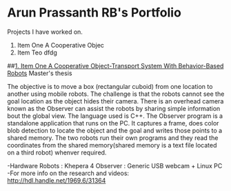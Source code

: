 # Arun Prassanth RB's Portfolio
Projects I have worked on.

1. Item One A Cooperative Objec
1. Item Teo dfdg

##[1. Item One A Cooperative Object-Transport System With Behavior-Based Robots](https://github.com/arunrb/A-Cooperative-Object-Transport-System-With-Behavior-Based-Robots)
Master's thesis

The objective is to move a box (rectangular cuboid) from one location to another using mobile robots. The challenge is that the robots cannot see the goal location as the object hides their camera. There is an overhead camera known as the Observer can assist the robots by sharing simple information bout the global view. The language used is C++. The Observer program is a standalone application that runs on the PC. It captures a frame, does color blob detection to locate the object and the goal and writes those points to a shared memory. The two robots run their own programs and they read the coordinates from the shared memory(shared memory is a text file located on a third robot) whenver required.

-Hardware Robots : Khepera 4 Observer : Generic USB webcam + Linux PC
-For more info on the research and videos: http://hdl.handle.net/1969.6/31364
